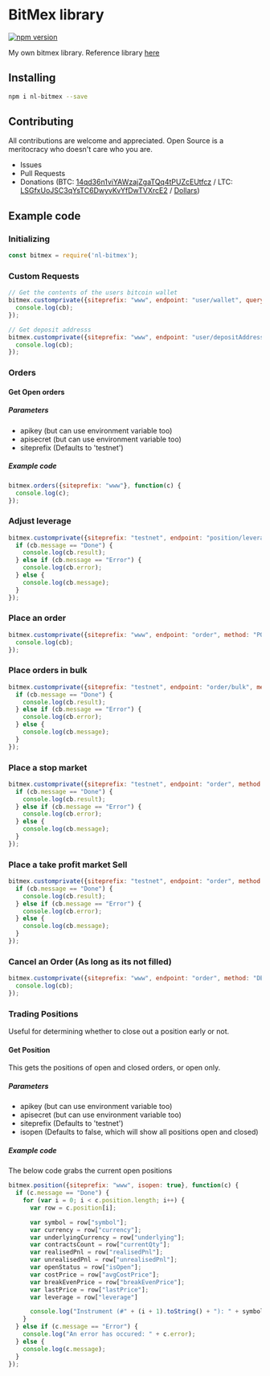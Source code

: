 # BitMex library

[![npm version](https://badge.fury.io/js/nl-bitmex.svg)](https://badge.fury.io/js/nl-bitnex)

My own bitmex library. Reference library [here](https://github.com/BitMEX/api-connectors/blob/master/official-http/node-request/index.js)

## Installing

```bash
npm i nl-bitmex --save
```


## Contributing

All contributions are welcome and appreciated. Open Source is a meritocracy who doesn't care who you are.

* Issues
* Pull Requests
* Donations (BTC: [14qd36n1viYAWzajZgaTQq4tPUZcEUtfcz](http://blockr.io/address/info/14qd36n1viYAWzajZgaTQq4tPUZcEUtfcz) / LTC: [LSGfxUoJSC3qYsTC6DwyvKvYfDwTVXrcE2](http://ltc.blockr.io/address/info/LSGfxUoJSC3qYsTC6DwyvKvYfDwTVXrcE2) / [Dollars](https://donate.nolim1t.co))

## Example code

### Initializing

```javascript
const bitmex = require('nl-bitmex');
```

### Custom Requests

```javascript
// Get the contents of the users bitcoin wallet
bitmex.customprivate({siteprefix: "www", endpoint: "user/wallet", querystring: "currency=XBt", apikey: "r", apisecret: ""}, (cb) => {
  console.log(cb);
});

// Get deposit addresss
bitmex.customprivate({siteprefix: "www", endpoint: "user/depositAddress", apikey: "", apisecret: ""}, (cb) => {
  console.log(cb);
});
```

### Orders

#### Get Open orders

##### Parameters

* apikey (but can use environment variable too)
* apisecret (but can use environment variable too)
* siteprefix (Defaults to 'testnet')

##### Example code

```javascript
bitmex.orders({siteprefix: "www"}, function(c) {
  console.log(c);
});
```

### Adjust leverage

```javascript
bitmex.customprivate({siteprefix: "testnet", endpoint: "position/leverage", method: "POST", symbol: "ETHM17", leverage: 50,  apikey: "", apisecret: ""}, (cb) => {
  if (cb.message == "Done") {
    console.log(cb.result);
  } else if (cb.message == "Error") {
    console.log(cb.error);
  } else {
    console.log(cb.message);
  }
});
```

### Place an order

```javascript
bitmex.customprivate({siteprefix: "www", endpoint: "order", method: "POST", symbol: "XBTUSD", orderQty: 1, apikey: "", apisecret: ""}, (cb) => {
  console.log(cb);
});
```

### Place orders in bulk

```javascript
bitmex.customprivate({siteprefix: "testnet", endpoint: "order/bulk", method: "POST", orders: JSON.stringify([{symbol: "ETHM17", orderQty: 1, ordType: "Market", side: "Buy"}, {symbol: "ETHM17", orderQty: 1, ordType: "Market", side: "Buy"}]),  apikey: "xpdWaDC-40cQFxeJVzGqBsl9", apisecret: ""}, (cb) => {
  if (cb.message == "Done") {
    console.log(cb.result);
  } else if (cb.message == "Error") {
    console.log(cb.error);
  } else {
    console.log(cb.message);
  }
});
```

### Place a stop market

```javascript
bitmex.customprivate({siteprefix: "testnet", endpoint: "order", method: "POST", symbol: "ETHM17", orderQty: -5, ordType: "Stop", stopPx: "0.141", side: "Sell",  apikey: "", apisecret: ""}, (cb) => {
  if (cb.message == "Done") {
    console.log(cb.result);
  } else if (cb.message == "Error") {
    console.log(cb.error);
  } else {
    console.log(cb.message);
  }
});
```

### Place a take profit market Sell

```javascript
bitmex.customprivate({siteprefix: "testnet", endpoint: "order", method: "POST", symbol: "ETHM17", orderQty: -5, ordType: "MarketIfTouched", stopPx: "0.145", side: "Sell",  apikey: "", apisecret: ""}, (cb) => {
  if (cb.message == "Done") {
    console.log(cb.result);
  } else if (cb.message == "Error") {
    console.log(cb.error);
  } else {
    console.log(cb.message);
  }
});
```
### Cancel an Order (As long as its not filled)

```javascript
bitmex.customprivate({siteprefix: "www", endpoint: "order", method: "DELETE", querystring: "orderID=THEORDERID", apikey: "", apisecret: ""}, (cb) => {
  console.log(cb);
});
```

### Trading Positions

Useful for determining whether to close out a position early or not.

#### Get Position

This gets the positions of open and closed orders, or open only.

##### Parameters

* apikey (but can use environment variable too)
* apisecret (but can use environment variable too)
* siteprefix (Defaults to 'testnet')
* isopen (Defaults to false, which will show all positions open and closed)

##### Example code

The below code grabs the current open positions

```javascript
bitmex.position({siteprefix: "www", isopen: true}, function(c) {
  if (c.message == "Done") {
    for (var i = 0; i < c.position.length; i++) {
      var row = c.position[i];

      var symbol = row["symbol"];
      var currency = row["currency"];
      var underlyingCurrency = row["underlying"];
      var contractsCount = row["currentQty"];
      var realisedPnl = row["realisedPnl"];
      var unrealisedPnl = row["unrealisedPnl"];
      var openStatus = row["isOpen"];
      var costPrice = row["avgCostPrice"];
      var breakEvenPrice = row["breakEvenPrice"];
      var lastPrice = row["lastPrice"];
      var leverage = row["leverage"]

      console.log("Instrument (#" + (i + 1).toString() + "): " + symbol + " (" + underlyingCurrency + " bought with " + currency + ") QTY=" + contractsCount.toString() + " Open=" + openStatus.toString() + " bought at=" + costPrice.toString() + " currently: " + lastPrice.toString() + " (P/L: Realised: " + (realisedPnl / 100000).toString() + " mBTC Unrealised: " + (unrealisedPnl / 100000).toString() + " mBTC)");
    }
  } else if (c.message == "Error") {
    console.log("An error has occured: " + c.error);
  } else {
    console.log(c.message);
  }
});
```
